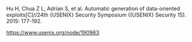 Hu H, Chua Z L, Adrian S, et al. Automatic generation of data-oriented exploits[C]//24th {USENIX} Security Symposium ({USENIX} Security 15). 2015: 177-192.

https://www.usenix.org/node/190963
